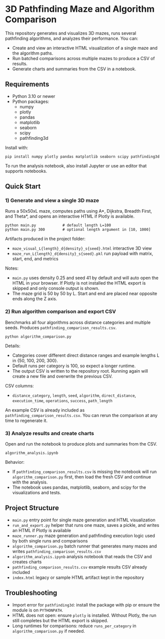 # 3D Pathfinding Maze and Algorithm Comparison

This repository generates and visualizes 3D mazes, runs several pathfinding algorithms, and analyzes their performance. You can:

- Create and view an interactive HTML visualization of a single maze and the algorithm paths.
- Run batched comparisons across multiple mazes to produce a CSV of results.
- Generate charts and summaries from the CSV in a notebook.

## Requirements

- Python 3.10 or newer
- Python packages:
  - numpy
  - plotly
  - pandas
  - matplotlib
  - seaborn
  - scipy
  - pathfinding3d

Install with:

```
pip install numpy plotly pandas matplotlib seaborn scipy pathfinding3d
```

To run the analysis notebook, also install Jupyter or use an editor that supports notebooks.

## Quick Start

### 1) Generate and view a single 3D maze

Runs a 50x50xL maze, computes paths using A*, Dijkstra, Breadth First, and Theta*, and opens an interactive HTML if Plotly is available.

```
python main.py            # default length L=100
python main.py 300        # optional length argument in [10, 1000]
```

Artifacts produced in the project folder:

- `maze_visual_L{length}_d{density}_s{seed}.html` interactive 3D view
- `maze_run_L{length}_d{density}_s{seed}.pkl` run payload with matrix, start, end, and metrics

Notes:

- `main.py` uses density 0.25 and seed 41 by default and will auto open the HTML in your browser. If Plotly is not installed the HTML export is skipped and only console output is shown.
- The maze grid is 50 by 50 by L. Start and end are placed near opposite ends along the Z axis.

### 2) Run algorithm comparison and export CSV

Benchmarks all four algorithms across distance categories and multiple seeds. Produces `pathfinding_comparison_results.csv`.

```
python algorithm_comparison.py
```

Details:

- Categories cover different direct distance ranges and example lengths L in {50, 100, 200, 300}.
- Default runs per category is 100, so expect a longer runtime.
- The output CSV is written to the repository root. Running again will create a new file and overwrite the previous CSV.

CSV columns:

- `distance_category`, `length`, `seed`, `algorithm`, `direct_distance`, `execution_time`, `operations`, `success`, `path_length`

An example CSV is already included as `pathfinding_comparison_results.csv`. You can rerun the comparison at any time to regenerate it.

### 3) Analyze results and create charts

Open and run the notebook to produce plots and summaries from the CSV.

```
algorithm_analysis.ipynb
```

Behavior:

- If `pathfinding_comparison_results.csv` is missing the notebook will run `algorithm_comparison.py` first, then load the fresh CSV and continue with the analysis.
- The notebook uses pandas, matplotlib, seaborn, and scipy for the visualizations and tests.

## Project Structure

- `main.py` entry point for single maze generation and HTML visualization
- `run_and_export.py` helper that runs one maze, saves a pickle, and writes an HTML if Plotly is available
- `maze_runner.py` maze generation and pathfinding execution logic used by both single runs and comparisons
- `algorithm_comparison.py` batch runner that generates many mazes and writes `pathfinding_comparison_results.csv`
- `algorithm_analysis.ipynb` analysis notebook that reads the CSV and creates charts
- `pathfinding_comparison_results.csv` example results CSV already included
- `index.html` legacy or sample HTML artifact kept in the repository

## Troubleshooting

- Import error for `pathfinding3d`: install the package with pip or ensure the module is on `PYTHONPATH`.
- HTML does not open: ensure `plotly` is installed. Without Plotly, the run still completes but the HTML export is skipped.
- Long runtimes for comparisons: reduce `runs_per_category` in `algorithm_comparison.py` if needed.

